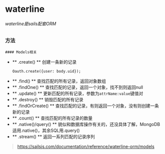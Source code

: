 # waterline
 ###### waterline是sails配套ORM

 ### 方法
 	
 	#### Models相关

 - ** .create() **
 	创建一条新的记录
 	```
 	Oauth.create({user: body.uid});
 	```
 - ** .find() **
 	查找匹配的所有记录，返回对象数组
 - ** .findOne() **
 	查找匹配的记录，返回一个对象，找不到则返回null
 - ** .update() **
 	更新匹配的所有记录，参数为```attrName:value```键值对
 - ** .destroy() **
 	销毁匹配的所有记录
 - ** .findOrCreate() **
 	查找匹配的记录，有则返回一个对象，没有则创建一条新的记录
 - ** .count() **
 	查找匹配的所有记录的数量
 - ** .native()/query() **
 	貌似和数据库操作有关的，还没具体了解，MongoDB适用.native()，其余SQL用.query()
 - ** .stream() **
 	返回一系列匹配的记录序列
 > https://sailsjs.com/documentation/reference/waterline-orm/models
